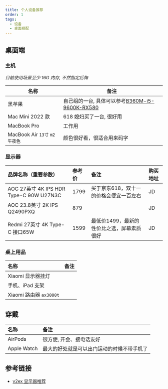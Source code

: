 ```yaml
---
title: 个人设备推荐
order: 1
tags:
  - 设备
  - 桌面搭配
---
```


## 桌面端

### 主机

_目前使用场景至少 16G 内存, 不然指定后悔_

| 名称                           | 备注                                     |
| ---------------------------- | -------------------------------------- |
| 黑苹果                          | 自己组的一台, 具体可以参考[B360M-i5-9600K-RX580][] |
| Mac Mini 2022 款              | 618 媳妇买了一台, 很好用                        |
| MacBook Pro                  | 工作用                                    |
| MacBook Air `13寸` `m2` `午夜色` | 颜色很好看，很适合用来码字                          |

### 显示器

| 品牌名称（重要参数）                            | 参考价  | 备注                      | 购买地址 |
| :------------------------------------ | :--- | :---------------------- | :--- |
| AOC 27英寸 4K IPS HDR Type-C 90W U27N3C | 1799 | 买于京东618，双十一的价格会便宜一百左右   | JD   |
| AOC 23.8英寸 2K IPS Q2490PXQ            | 879  |                         | JD   |
| Redmi 27英寸 4K Type-C 接口65W            | 1599 | 最低价1499，最新的性价比之选，屏幕素质很好 | JD   |

### 桌上用品

| 名称                   | 备注 |
| :------------------- | :- |
| Xiaomi 显示器挂灯         |    |
| 手机、iPad 支架           |    |
| Xiaomi 路由器 `ax3000t` |    |

## 穿戴

| 名称          | 备注                    |
| :---------- | :-------------------- |
| AirPods     | 很方便, 开会、接电话友好         |
| Apple Watch | 最大的好处就是可以出门运动的时候不带手机了 |

## 参考链接

- [v2ex 显示器推荐](https://www.google.com/search?q=site:v2ex.com/t%20%E6%98%BE%E7%A4%BA%E5%99%A8)

​​<!-- +++++++++ 下面是引用式链接 +++++++++ -->

[B360M-i5-9600K-RX580]: https://github.com/logycoconut/B360M-i5-9600K-RX580
